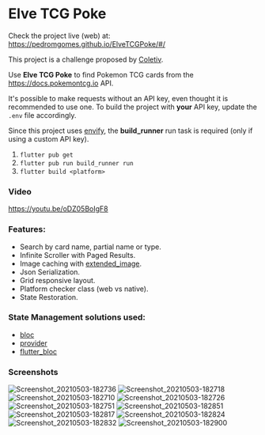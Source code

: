 # Elve TCG Poke

Check the project live (web) at: https://pedromgomes.github.io/ElveTCGPoke/#/

This project is a challenge proposed by [Coletiv](https://coletiv.com/).

Use **Elve TCG Poke** to find Pokemon TCG cards from the https://docs.pokemontcg.io API.

It's possible to make requests without an API key, even thought it is recommended to use one.
To build the project with **your** API key, update the `.env` file accordingly.

Since this project uses [envify](https://pub.dev/packages/envify), the **build_runner** run task is required (only if using a custom API key).

1. `flutter pub get`
2. `flutter pub run build_runner run`
3. `flutter build <platform>`

### Video

https://youtu.be/oDZ05BoIgF8

### Features:
- Search by card name, partial name or type.
- Infinite Scroller with Paged Results.
- Image caching with [extended_image](https://pub.dev/packages/extended_image).
- Json Serialization.
- Grid responsive layout.
- Platform checker class (web vs native).
- State Restoration.

### State Management solutions used:
- [bloc](https://pub.dev/packages/bloc)
- [provider](https://pub.dev/packages/provider)
- [flutter_bloc](https://pub.dev/packages/flutter_bloc)


### Screenshots

![Screenshot_20210503-182736](https://user-images.githubusercontent.com/25188825/116910996-39a50d00-ac3e-11eb-952a-8d8561747ad8.png)
![Screenshot_20210503-182718](https://user-images.githubusercontent.com/25188825/116910992-390c7680-ac3e-11eb-83c0-bb13d8b0094f.png)
![Screenshot_20210503-182710](https://user-images.githubusercontent.com/25188825/116910989-3873e000-ac3e-11eb-9819-89dada1b8eff.png)
![Screenshot_20210503-182726](https://user-images.githubusercontent.com/25188825/116910994-39a50d00-ac3e-11eb-8984-46f78e09eb2b.png)
![Screenshot_20210503-182751](https://user-images.githubusercontent.com/25188825/116910973-36118600-ac3e-11eb-9d6b-dbfe57dd0623.png)
![Screenshot_20210503-182851](https://user-images.githubusercontent.com/25188825/116910985-37db4980-ac3e-11eb-894f-36099696174b.png)
![Screenshot_20210503-182817](https://user-images.githubusercontent.com/25188825/116910977-3742b300-ac3e-11eb-85bf-dc791fcf2e57.png)
![Screenshot_20210503-182824](https://user-images.githubusercontent.com/25188825/116910981-3742b300-ac3e-11eb-9015-62b4cb421d28.png)
![Screenshot_20210503-182832](https://user-images.githubusercontent.com/25188825/116910982-37db4980-ac3e-11eb-912f-ad8be409ab1a.png)
![Screenshot_20210503-182900](https://user-images.githubusercontent.com/25188825/116910987-3873e000-ac3e-11eb-9545-5cd608211f8b.png)
